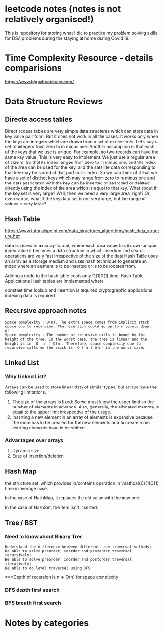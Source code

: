 # leetcode notes (notes is not relatively organised!)
This is repository for storing what I did to practice my problem solving skills for DSA problems during the staying at home during Covid 19. 

# Time Complexity Resource - details comparisions

https://www.bigocheatsheet.com/

# Data Structure Reviews
## Directe access tables 
Direct access tables are very simple data structures which can store data in key value pair form. But it does not work in all the cases. It works only when the keys are integers which are drawn from a set of m elements. Let's say a set of integers from zero to m minus one. Another assumption is that each of the keys that we use is unique. For example, no two records can have the same key value. This is very easy to implement. We just use a regular area of size m. So that its index ranges from zero to m minus one, and the index of the area can be used for the key, and the satellite data corresponding to that key may be stored at that particular index. So we can think of it that we have a set of distinct keys which may range from zero to m minus one and the data associated with the key can be inserted or searched or deleted directly using the index of the area which is equal to that key. What about if the key set is very large? Well, then we need a very large area, right? Or, even worse, what if the key data set is not very large, but the range of values is very large? 

## Hash Table 
https://www.tutorialspoint.com/data_structures_algorithms/hash_data_structure.htm

data is stored in an array format, where each data value has its own unique index value
it becomes a data structure in which insertion and search operations are very fast irrespective of the size of the data
Hash Table uses an array as a storage medium and uses hash technique to generate an index where an element is to be inserted or is to be located from.

Adding a node to the hash table costs only O(1)O(1) time.
Hash Table Applications
Hash tables are implemented where

constant time lookup and insertion is required
cryptographic applications
indexing data is required

## Recursive approach notes

```
Space complexity : O(n). The extra space comes from implicit stack space due to recursion. The recursion could go up to n levels deep.
or 
Space complexity : The number of recursive calls is bound by the height of the tree. In the worst case, the tree is linear and the height is in  O ( n ) O(n). Therefore, space complexity due to recursive calls on the stack is  O ( n ) O(n) in the worst case.
```
## Linked List

### Why Linked List?
Arrays can be used to store linear data of similar types, but arrays have the following limitations.
1) The size of the arrays is fixed: So we must know the upper limit on the number of elements in advance. Also, generally, the allocated memory is equal to the upper limit irrespective of the usage.
2) Inserting a new element in an array of elements is expensive because the room has to be created for the new elements and to create room existing elements have to be shifted.

### Advantages over arrays
1) Dynamic size
2) Ease of insertion/deletion

## Hash Map

 the structure set, which provides in/contains operation in \mathcal{O}(1)O(1) time in average case.
 
In the case of HashMap, it replaces the old value with the new one.

In the case of HashSet, the item isn't inserted.

## Tree / BST
### Need to know about Binary Tree
```
Understand the difference between different tree traversal methods;
Be able to solve preorder, inorder and postorder traversal recursively;
Be able to solve preorder, inorder and postorder traversal iteratively;
Be able to do level traversal using BFS
```

***Depth of recursion is n => O(n) for space complexity

### DFS depth first search


### BFS breath first search

# Notes by categories




